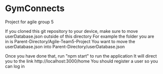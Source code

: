 # GymConnects
Project for agile group 5

If you cloned this git repository to your device, make sure to move userDatabase.json outside of this directory
For example the folder you are in is Parent-Directory/Agile-Team5-Project
You want to move the userDatabase.json into Parent-Directory/userDatabase.json

Once you have done that, run "npm start" to run the application
It will direct you to the link http://localhost:3000/home
You should register a user so you can log in


